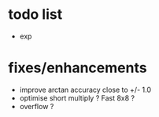 # todo list
- exp

# fixes/enhancements
- improve arctan accuracy close to +/- 1.0
- optimise short multiply ? Fast 8x8 ?
- overflow ?
